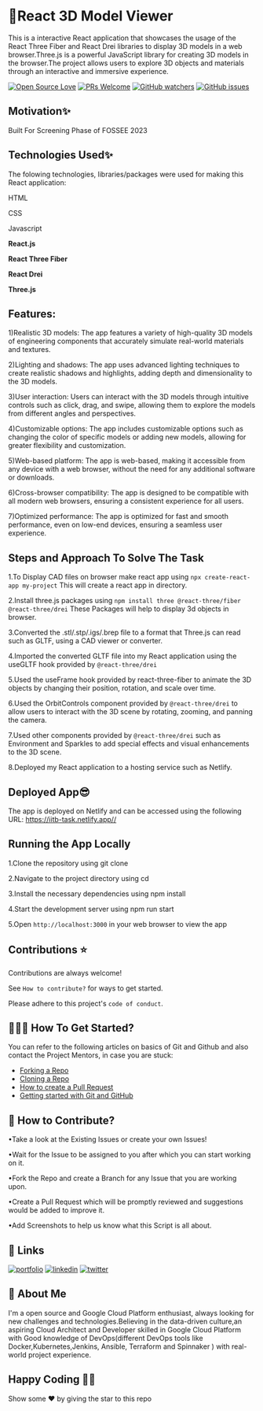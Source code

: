 # 📌React 3D Model Viewer

This is a interactive React application that showcases the usage of the React Three Fiber and React Drei libraries to display 3D models in a web browser.Three.js is a powerful JavaScript library for creating 3D models in the browser.The project allows users to explore 3D objects and materials through an interactive and immersive experience.

[![Open Source Love](https://badges.frapsoft.com/os/v3/open-source.svg?v=103)](https://github.com/ellerbrock/open-source-badges/)
[![PRs Welcome](https://img.shields.io/badge/PRs-welcome-brightgreen.svg?style=flat-square)](https://makeapullrequest.com)
[![GitHub watchers](https://badgen.net/github/watchers/helloshiv01/my-project/)](https://GitHub.com/helloshiv01/my-project/watchers/)
[![GitHub issues](https://img.shields.io/github/issues/helloshiv01/my-project)](https://GitHub.com/helloshiv01/my-project/issues/)

## Motivation✨
Built For Screening Phase of FOSSEE 2023

## Technologies Used✨
The folowing technologies, libraries/packages were used for making this React application:

HTML

CSS

Javascript

**React.js**

**React Three Fiber**

**React Drei**

**Three.js**

## Features:
1)Realistic 3D models: The app features a variety of high-quality 3D models of engineering components that accurately simulate real-world materials and textures.

2)Lighting and shadows: The app uses advanced lighting techniques to create realistic shadows and highlights, adding depth and dimensionality to the 3D models.

3)User interaction: Users can interact with the 3D models through intuitive controls such as click, drag, and swipe, allowing them to explore the models from different angles and
perspectives.

4)Customizable options: The app includes customizable options such as changing the color of specific models or adding new models, allowing for greater flexibility and customization.

5)Web-based platform: The app is web-based, making it accessible from any device with a web browser, without the need for any additional software or downloads.

6)Cross-browser compatibility: The app is designed to be compatible with all modern web browsers, ensuring a consistent experience for all users.

7)Optimized performance: The app is optimized for fast and smooth performance, even on low-end devices, ensuring a seamless user experience.

## Steps and Approach To Solve The Task
1.To Display CAD files on browser make react app using ```npx create-react-app my-project``` This will create a react app in directory.

2.Install three.js packages using ```npm install three @react-three/fiber @react-three/drei``` These Packages will help to display 3d objects in browser.

3.Converted the .stl/.stp/.igs/.brep file to a format that Three.js can read such as GLTF, using a CAD viewer or converter.

4.Imported the converted GLTF file into my React application using the useGLTF hook provided by ```@react-three/drei```

5.Used the useFrame hook provided by react-three-fiber to animate the 3D objects by changing their position, rotation, and scale over time.

6.Used the OrbitControls component provided by ```@react-three/drei``` to allow users to interact with the 3D scene by rotating, zooming, and panning the camera.

7.Used other components provided by ```@react-three/drei``` such as Environment and Sparkles to add special effects and visual enhancements to the 3D scene.

8.Deployed my React application to a hosting service such as Netlify.

## Deployed App😎
The app is deployed on Netlify and can be accessed using the following URL: https://iitb-task.netlify.app//

## Running the App Locally
1.Clone the repository using git clone

2.Navigate to the project directory using cd

3.Install the necessary dependencies using npm install

4.Start the development server using npm run start

5.Open ```http://localhost:3000``` in your web browser to view the app

## Contributions ⭐

Contributions are always welcome!

See `How to contribute?` for ways to get started.

Please adhere to this project's `code of conduct`.


## 👨🏻‍💻 How To Get Started?

You can refer to the following articles on basics of Git and Github and also contact the Project Mentors, in case you are stuck:
- [Forking a Repo](https://help.github.com/en/github/getting-started-with-github/fork-a-repo)
- [Cloning a Repo](https://help.github.com/en/desktop/contributing-to-projects/creating-a-pull-request)
- [How to create a Pull Request](https://opensource.com/article/19/7/create-pull-request-github)
- [Getting started with Git and GitHub](https://towardsdatascience.com/getting-started-with-git-and-github-6fcd0f2d4ac6)
## 📝 How to Contribute? 

•Take a look at the Existing Issues or create your own Issues!

•Wait for the Issue to be assigned to you after which you can start working on it.

•Fork the Repo and create a Branch for any Issue that you are working upon.

•Create a Pull Request which will be promptly reviewed and suggestions would be added to improve it.

•Add Screenshots to help us know what this Script is all about.


## 🔗 Links
[![portfolio](https://img.shields.io/badge/my_portfolio-000?style=for-the-badge&logo=ko-fi&logoColor=white)](https://theycallmeshiv.bio.link//)
[![linkedin](https://img.shields.io/badge/linkedin-0A66C2?style=for-the-badge&logo=linkedin&logoColor=white)](https://www.linkedin.com/in/shiv-chaudhary-/)
[![twitter](https://img.shields.io/badge/twitter-1DA1F2?style=for-the-badge&logo=twitter&logoColor=white)](https://twitter.com/theycallmeshiv)


## 🚀 About Me
I'm a open source and Google Cloud Platform enthusiast, always looking for new challenges and technologies.Believing in the data-driven culture,an aspiring Cloud Architect and Developer skilled in Google Cloud Platform with Good knowledge of DevOps(different DevOps tools like Docker,Kubernetes,Jenkins, Ansible, Terraform and Spinnaker ) with real-world project experience. 


## Happy Coding 👨‍💻


Show some ❤️  by giving the star to this repo
